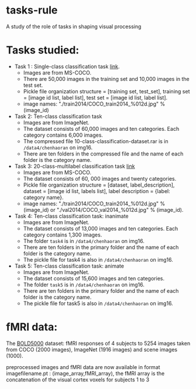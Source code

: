 # tasks-rule
A study of the role of tasks in shaping visual processing


# Tasks studied:
- Task 1 : Single-class classification task [link](https://github.com/hamzakeurti/tasks-rule/blob/master/data/single-class-classification-dataset.pkl).
  - Images are from MS-COCO.
  - There are 50,000 images in the training set and 10,000 images in the test set.
  - Pickle file organization structure = [training set, test_set], training set = [image id list, label list], test set = [image id list, label list].
  - image names: "./train2014/COCO_train2014_%012d.jpg" % (image_id)
- Task 2: Ten-class classification task
  - Images are from ImageNet.
  - The dataset consists of 60,000 images and ten categories. Each category contains 6,000 images.
  - The compressed file 10-class-classification-dataset.rar is in `/data4/chenhaoran` on img16.
  - There are ten folders in the compressed file and the name of each folder is the category name.
- Task 3: 20-class-multilabel classification task [link](https://github.com/hamzakeurti/tasks-rule/blob/master/data/20-multilabel-classification-task.pkl)
  - Images are from MS-COCO.
  - The dataset consists of 60, 000 images and twenty categories.
  - Pickle file organization structure = [dataset, label_description], dataset = [image id list, labels list], label description = {label: category name}.
  - image names: "./train2014/COCO_train2014_%012d.jpg" % (image_id) or "./val2014/COCO_val2014_%012d.jpg" % (image_id).
- Task 4: Ten-class classification task: inanimate
  - Images are from ImageNet.
  - The dataset consists of 13,000 images and ten categories. Each category contains 1,300 images.
  - The folder `task4` is in `/data4/chenhaoran` on img16.
  - There are ten folders in the primary folder and the name of each folder is the category name.
  - The pickle file for task4 is also in `/data4/chenhaoran` on img16.
- Task 5: Ten-class classification task: animate
  - Images are from ImageNet.
  - The dataset consists of 15,600 images and ten categories.
  - The folder `task5` is in `/data4/chenhaoran` on img16.
  - There are ten folders in the primary folder and the name of each folder is the category name.
  - The pickle file for task5 is also in `/data4/chenhaoran` on img16.
# fMRI data:
The [BOLD5000](https://bold5000.github.io/) dataset: fMRI responses of 4 subjects to 5254 images taken from COCO (2000 images), ImageNet (1916 images) and scene images (1000).

preprocessed images and fMRI data are now available in format imagefilename.pt : (image_array,fMRI_array), the fMRI array is the concatenation of the visual cortex voxels for subjects 1 to 3
